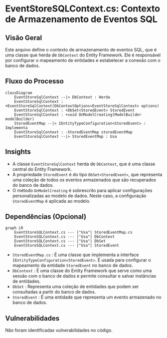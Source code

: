 # EventStoreSQLContext.cs: Contexto de Armazenamento de Eventos SQL

## Visão Geral
Este arquivo define o contexto de armazenamento de eventos SQL, que é uma classe que herda de `DbContext` do Entity Framework. Ele é responsável por configurar o mapeamento de entidades e estabelecer a conexão com o banco de dados.

## Fluxo do Processo
```mermaid
classDiagram
    EventStoreSqlContext --|> DbContext : Herda
    EventStoreSqlContext : +EventStoreSqlContext(DbContextOptions<EventStoreSqlContext> options)
    EventStoreSqlContext : +DbSet<StoredEvent> StoredEvent
    EventStoreSqlContext : +void OnModelCreating(ModelBuilder modelBuilder)
    StoredEventMap --|> IEntityTypeConfiguration<StoredEvent> : Implementa
    EventStoreSqlContext : -StoredEventMap storedEventMap
    EventStoreSqlContext --|> StoredEventMap : Usa
```

## Insights
- A classe `EventStoreSqlContext` herda de `DbContext`, que é uma classe central do Entity Framework.
- A propriedade `StoredEvent` é do tipo `DbSet<StoredEvent>`, que representa uma coleção de todos os eventos armazenados que são recuperados do banco de dados.
- O método `OnModelCreating` é sobrescrito para aplicar configurações personalizadas ao modelo de dados. Neste caso, a configuração `StoredEventMap` é aplicada ao modelo.

## Dependências (Opcional)
```mermaid
graph LR
    EventStoreSQLContext.cs --- |"Usa"| StoredEventMap.cs
    EventStoreSQLContext.cs --- |"Usa"| DbContext
    EventStoreSQLContext.cs --- |"Usa"| DbSet
    EventStoreSQLContext.cs --- |"Usa"| StoredEvent
```
- `StoredEventMap.cs` : É uma classe que implementa a interface `IEntityTypeConfiguration<StoredEvent>`. É usada para configurar o mapeamento da entidade `StoredEvent` no banco de dados.
- `DbContext` : É uma classe do Entity Framework que serve como uma sessão com o banco de dados e permite consultar e salvar instâncias de entidades.
- `DbSet` : Representa uma coleção de entidades que podem ser consultadas a partir do banco de dados.
- `StoredEvent` : É uma entidade que representa um evento armazenado no banco de dados.

## Vulnerabilidades
Não foram identificadas vulnerabilidades no código.